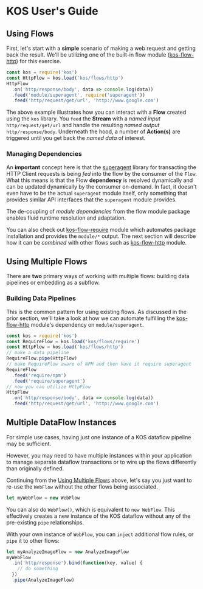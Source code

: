 # KOS User's Guide

## Using Flows

First, let's start with a **simple** scenario of making a web request
and getting back the result. We'll be utilizing one of the built-in
flow module ([kos-flow-http](../flows/http.md)) for this exercise.

```js
const kos = require('kos')
const HttpFlow = kos.load('kos/flows/http')
HttpFlow
  .on('http/response/body', data => console.log(data))
  .feed('module/superagent', require('superagent'))
  .feed('http/request/get/url', 'http://www.google.com')
```

The above example illustrates how you can interact with a **Flow**
created using the `kos` library. You `feed` the **Stream** with a
*named input* `http/request/get/url` and handle the resulting *named
output* `http/response/body`. Underneath the hood, a number of
**Action(s)** are triggered until you get back the *named data* of
interest.

### Managing Dependencies

An **important** concept here is that the
[superagent](http://npmjs.com/package/superagent) library for
transacting the HTTP Client requests is being *fed* into the flow by
the consumer of the `Flow`. What this means is that the Flow
**dependency** is resolved dynamically and can be updated dynamically
by the consumer on-demand. In fact, it doesn't even have to be the
actual `superagent` module itself, only something that provides
similar API interfaces that the `superagent` module provides.

The de-coupling of *module dependencies* from the flow module package
enables fluid runtime resolution and adaptation.

You can also check out [kos-flow-require](../flows/require.md) module
which automates package installation and provides the `module/*`
output. The next section will describe how it can be *combined* with
other flows such as [kos-flow-http](../flows/http.md) module.

## Using Multiple Flows

There are **two** primary ways of working with multiple flows:
building data pipelines or embedding as a subflow.

### Building Data Pipelines

This is the common pattern for using existing flows. As discussed in
the prior section, we'll take a look at how we can automate fulfilling
the [kos-flow-http](../flows/http.md) module's dependency on
`module/superagent`.

```js
const kos = require('kos')
const RequireFlow = kos.load('kos/flows/require')
const HttpFlow = kos.load('kos/flows/http')
// make a data pipeline
RequireFlow.pipe(HttpFlow)
// make RequireFlow aware of NPM and then have it require superagent
RequireFlow
  .feed('require/npm')
  .feed('require/superagent')
// now you can utilize HttpFlow
HttpFlow
  .on('http/response/body', data => console.log(data))
  .feed('http/request/get/url', 'http://www.google.com')
```


## Multiple DataFlow Instances

For simple use cases, having just one instance of a KOS dataflow
pipeline may be sufficient.

However, you may need to have multiple instances within your
application to manage separate dataflow transactions or to wire up the
flows differently than originally defined.

Continuing from the [Using Multiple Flows](#using-multiple-flows)
above, let's say you just want to re-use the `WebFlow` without the
other flows being associated.

```js
let myWebFlow = new WebFlow
```

You can also do `WebFlow()`, which is equivalent to `new
WebFlow`. This effectively creates a new instance of the KOS dataflow
without any of the pre-existing `pipe` relationships.

With your own instance of `WebFlow`, you can `inject` additional flow
rules, or `pipe` it to other flows:

```js
let myAnalyzeImageFlow = new AnalyzeImageFlow
myWebFlow
  .in('http/response').bind(function(key, value) {
    // do something
  })
  .pipe(AnalyzeImageFlow)
```
